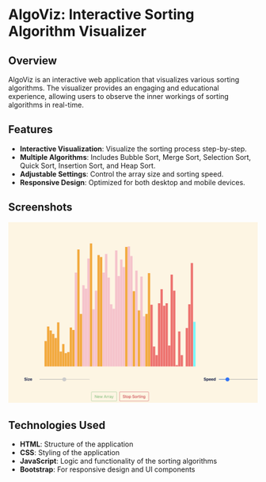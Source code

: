 # AlgoViz: Interactive Sorting Algorithm Visualizer

## Overview

AlgoViz is an interactive web application that visualizes various sorting algorithms. The visualizer provides an engaging and educational experience, allowing users to observe the inner workings of sorting algorithms in real-time.

## Features

- **Interactive Visualization**: Visualize the sorting process step-by-step.
- **Multiple Algorithms**: Includes Bubble Sort, Merge Sort, Selection Sort, Quick Sort, Insertion Sort, and Heap Sort.
- **Adjustable Settings**: Control the array size and sorting speed.
- **Responsive Design**: Optimized for both desktop and mobile devices.

## Screenshots

![AlgoViz Screenshot](demo.png)

## Technologies Used

- **HTML**: Structure of the application
- **CSS**: Styling of the application
- **JavaScript**: Logic and functionality of the sorting algorithms
- **Bootstrap**: For responsive design and UI components
